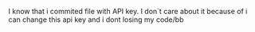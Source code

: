 I know that i commited file with API key. I don`t care about it because of i can change this api key and i dont losing my code/bb
